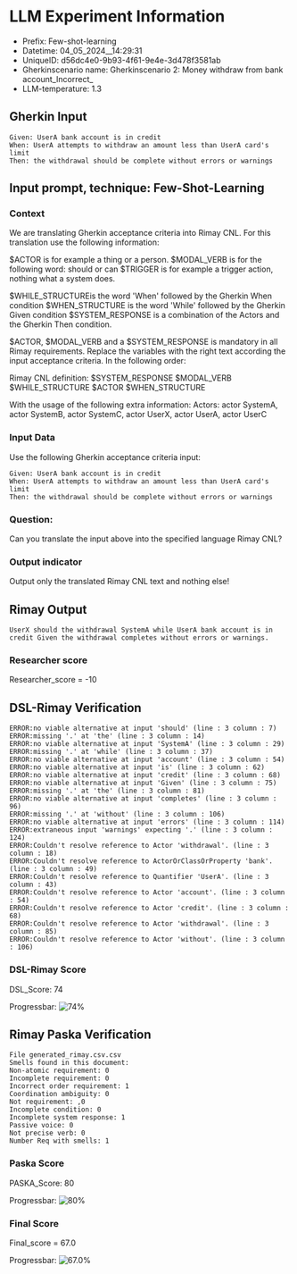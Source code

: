 

# LLM Experiment Information
* Prefix:   Few-shot-learning
* Datetime: 04_05_2024__14:29:31
* UniqueID: d56dc4e0-9b93-4f61-9e4e-3d478f3581ab
* Gherkinscenario name: Gherkinscenario 2: Money withdraw from bank account_Incorrect_
* LLM-temperature: 1.3

        

## Gherkin Input
```
Given: UserA bank account is in credit
When: UserA attempts to withdraw an amount less than UserA card's limit
Then: the withdrawal should be complete without errors or warnings
```
    



## Input prompt, technique: Few-Shot-Learning


### Context
We are translating Gherkin acceptance criteria into Rimay CNL.
For this translation use the following information:

$ACTOR is for example a thing or a person.
$MODAL_VERB is for  the following word: should or can
$TRIGGER is for example a trigger action, nothing what a system does.

$WHILE_STRUCTUREis the word  'When' followed by the Gherkin When condition
$WHEN_STRUCTURE  is the word 'While' followed by the Gherkin Given condition 
$SYSTEM_RESPONSE is a combination of the Actors and the Gherkin Then condition.

$ACTOR, $MODAL_VERB and a $SYSTEM_RESPONSE is mandatory in all Rimay requirements.
Replace the variables with the right text according the input acceptance criteria.
In the following order: 

Rimay CNL definition: $SYSTEM_RESPONSE $MODAL_VERB $WHILE_STRUCTURE $ACTOR $WHEN_STRUCTURE

With the usage of the following extra information:
Actors: actor SystemA, actor SystemB, actor SystemC, actor UserX, actor UserA, actor UserC


        

### Input Data
Use the following Gherkin acceptance criteria input: 
```
Given: UserA bank account is in credit
When: UserA attempts to withdraw an amount less than UserA card's limit
Then: the withdrawal should be complete without errors or warnings
```

### Question:
Can you translate the input above into the specified language Rimay CNL?

### Output indicator
Output only the translated Rimay CNL text and nothing else!


## Rimay Output
```
UserX should the withdrawal SystemA while UserA bank account is in credit Given the withdrawal completes without errors or warnings.
``` 
            

### Researcher score
Researcher_score = -10




## DSL-Rimay Verification
```
ERROR:no viable alternative at input 'should' (line : 3 column : 7)
ERROR:missing '.' at 'the' (line : 3 column : 14)
ERROR:no viable alternative at input 'SystemA' (line : 3 column : 29)
ERROR:missing '.' at 'while' (line : 3 column : 37)
ERROR:no viable alternative at input 'account' (line : 3 column : 54)
ERROR:no viable alternative at input 'is' (line : 3 column : 62)
ERROR:no viable alternative at input 'credit' (line : 3 column : 68)
ERROR:no viable alternative at input 'Given' (line : 3 column : 75)
ERROR:missing '.' at 'the' (line : 3 column : 81)
ERROR:no viable alternative at input 'completes' (line : 3 column : 96)
ERROR:missing '.' at 'without' (line : 3 column : 106)
ERROR:no viable alternative at input 'errors' (line : 3 column : 114)
ERROR:extraneous input 'warnings' expecting '.' (line : 3 column : 124)
ERROR:Couldn't resolve reference to Actor 'withdrawal'. (line : 3 column : 18)
ERROR:Couldn't resolve reference to ActorOrClassOrProperty 'bank'. (line : 3 column : 49)
ERROR:Couldn't resolve reference to Quantifier 'UserA'. (line : 3 column : 43)
ERROR:Couldn't resolve reference to Actor 'account'. (line : 3 column : 54)
ERROR:Couldn't resolve reference to Actor 'credit'. (line : 3 column : 68)
ERROR:Couldn't resolve reference to Actor 'withdrawal'. (line : 3 column : 85)
ERROR:Couldn't resolve reference to Actor 'without'. (line : 3 column : 106)

```
### DSL-Rimay Score
DSL_Score: 74

Progressbar: ![74%](https://progress-bar.dev/74)

            


## Rimay Paska Verification
```
File generated_rimay.csv.csv
Smells found in this document: 
Non-atomic requirement: 0
Incomplete requirement: 0
Incorrect order requirement: 1
Coordination ambiguity: 0
Not requirement: ,0
Incomplete condition: 0
Incomplete system response: 1
Passive voice: 0
Not precise verb: 0
Number Req with smells: 1

```
### Paska Score
PASKA_Score: 80

Progressbar: ![80%](https://progress-bar.dev/80)

            

### Final Score
Final_score = 67.0

Progressbar: ![67.0%](https://progress-bar.dev/67.0)


